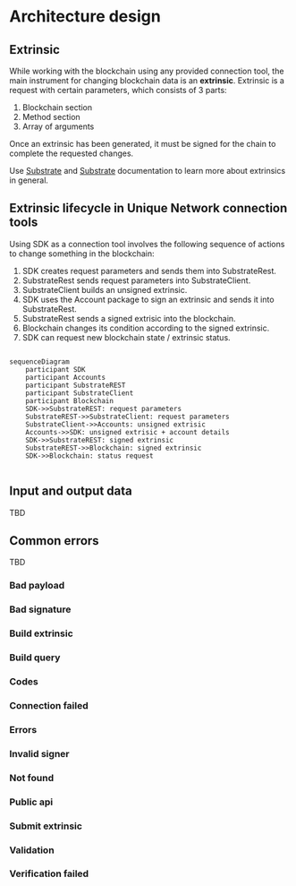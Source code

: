 # Architecture design


## Extrinsic

While working with the blockchain using any provided connection tool, the main instrument for changing blockchain data is an **extrinsic**. Extrinsic is a request with certain parameters, which consists of 3 parts:

1. Blockchain section
2. Method section
3. Array of arguments

Once an extrinsic has been generated, it must be signed for the chain to complete the requested changes.

Use [Substrate](https://docs.substrate.io/v3/concepts/extrinsics/) and [Substrate](https://polkadot.js.org/docs/substrate/extrinsics/) documentation to learn more about extrinsics in general.

## Extrinsic lifecycle in Unique Network connection tools 

Using SDK as a connection tool involves the following sequence of actions to change something in the blockchain:

1. SDK creates request parameters and sends them into SubstrateRest.
2. SubstrateRest sends request parameters into SubstrateClient.
3. SubstrateClient builds an unsigned extrinsic.
4. SDK uses the Account package to sign an extrinsic and sends it into SubstrateRest.
5. SubstrateRest sends a signed extrisic into the blockchain.
6. Blockchain changes its condition according to the signed extrinsic.
7. SDK can request new blockchain state / extrinsic status.


```mermaidjs

sequenceDiagram
    participant SDK
    participant Accounts
    participant SubstrateREST
    participant SubstrateClient
    participant Blockchain
    SDK->>SubstrateREST: request parameters
    SubstrateREST->>SubstrateClient: request parameters
    SubstrateClient->>Accounts: unsigned extrisic
    Accounts->>SDK: unsigned extrisic + account details
    SDK->>SubstrateREST: signed extrinsic
    SubstrateREST->>Blockchain: signed extrinsic
    SDK->>Blockchain: status request
    
```

## Input and output data

TBD

## Common errors

TBD

### Bad payload
### Bad signature
### Build extrinsic
### Build query
### Codes
### Connection failed
### Errors
### Invalid signer
### Not found
### Public api
### Submit extrinsic
### Validation
### Verification failed

